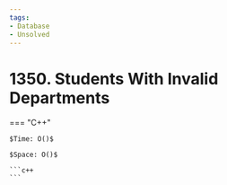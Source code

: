 ```yaml
---
tags:
- Database
- Unsolved
---
```



# 1350. Students With Invalid Departments

=== "C++"

    $Time: O()$

    $Space: O()$

    ```c++
    ```